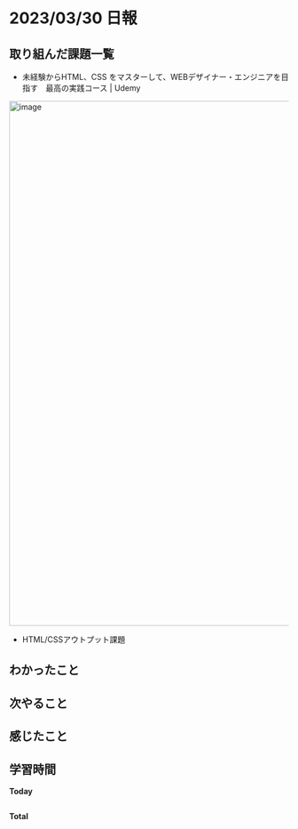 # 2023/03/30 日報

## 取り組んだ課題一覧
- 未経験からHTML、CSS をマスターして、WEBデザイナー・エンジニアを目指す　最高の実践コース | Udemy 
<img width="944" alt="image" src="https://user-images.githubusercontent.com/20104403/228769734-9e154f2a-632f-4e29-a2fa-b78661cd7a6f.png">

- HTML/CSSアウトプット課題

## わかったこと


## 次やること

## 感じたこと

## 学習時間
**Today**
```

```
**Total**
```

```

